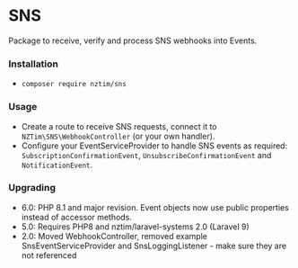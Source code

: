# SNS

Package to receive, verify and process SNS webhooks into Events.

### Installation

* `composer require nztim/sns`

### Usage

* Create a route to receive SNS requests, connect it to `NZTim\SNS\WebhookController` (or your own handler).
* Configure your EventServiceProvider to handle SNS events as required: `SubscriptionConfirmationEvent`, `UnsubscribeConfirmationEvent` and `NotificationEvent`.

### Upgrading

* 6.0: PHP 8.1 and major revision. Event objects now use public properties instead of accessor methods.
* 5.0: Requires PHP8 and nztim/laravel-systems 2.0 (Laravel 9)
* 2.0: Moved WebhookController, removed example SnsEventServiceProvider and SnsLoggingListener - make sure they are not referenced 
